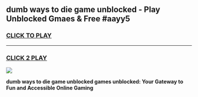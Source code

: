 
## dumb ways to die game unblocked - Play Unblocked Gmaes & Free #aayy5
<h3>
<a href="https://premium.freeplayer.one?title=dumb_ways_to_die_game_unblocked&ref=01M">CLICK TO PLAY</a></h3>
<hr>

<h3>
<a href="https://premium.freeplayer.one?title=dumb_ways_to_die_game_unblocked&ref=01M">CLICK 2 PLAY</a>
  
</h3>

<a href="https://premium.freeplayer.one?title=dumb_ways_to_die_game_unblocked&ref=01M"><img src="https://clearcache.store/games.png"></a>


**dumb ways to die game unblocked games unblocked: Your Gateway to Fun and Accessible Online Gaming**
